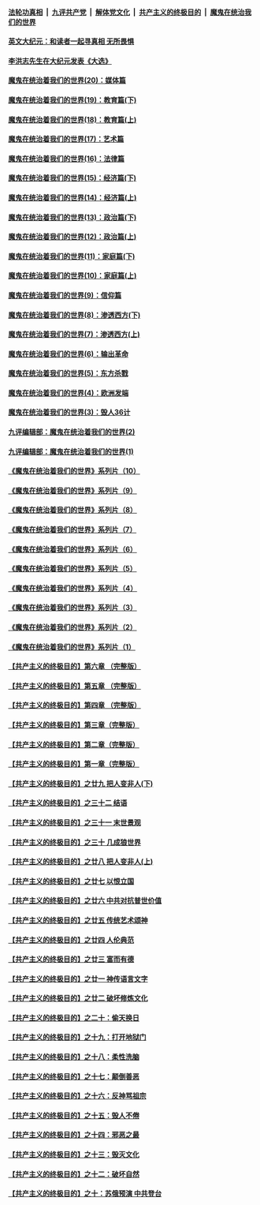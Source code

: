 

####  [法轮功真相](../../../../basic/blob/master/README.md?t=11141831) &nbsp;|&nbsp; [九评共产党](../../../../9ping.md/blob/master/README.md?t=11141831) &nbsp;|&nbsp; [解体党文化](../../../../jtdwh.md/blob/master/README.md?t=11141831)  &nbsp;|&nbsp; [共产主义的终极目的](../../../../gczydzjmd.md/blob/master/README.md?t=11141831) &nbsp;|&nbsp; [魔鬼在统治我们的世界](../../../../mgztzwmdsj.md/blob/master/README.md?t=11141831) 

#### [英文大纪元：和读者一起寻真相 无所畏惧](../pages/nsc422/n12542027.md?t=11141831) 

#### [李洪志先生在大纪元发表《大选》](../pages/nsc422/n12534746.md?t=11141831) 

#### [魔鬼在统治着我们的世界(20)：媒体篇](../pages/nsc422/n10586579.md?t=11141831) 

#### [魔鬼在统治着我们的世界(19)：教育篇(下)](../pages/nsc422/n10564808.md?t=11141831) 

#### [魔鬼在统治着我们的世界(18)：教育篇(上)](../pages/nsc422/n10526970.md?t=11141831) 

#### [魔鬼在统治着我们的世界(17)：艺术篇](../pages/nsc422/n10499093.md?t=11141831) 

#### [魔鬼在统治着我们的世界(16)：法律篇](../pages/nsc422/n10485969.md?t=11141831) 

#### [魔鬼在统治着我们的世界(15)：经济篇(下)](../pages/nsc422/n10469975.md?t=11141831) 

#### [魔鬼在统治着我们的世界(14)：经济篇(上)](../pages/nsc422/n10457370.md?t=11141831) 

#### [魔鬼在统治着我们的世界(13)：政治篇(下)](../pages/nsc422/n10448270.md?t=11141831) 

#### [魔鬼在统治着我们的世界(12)：政治篇(上)](../pages/nsc422/n10444576.md?t=11141831) 

#### [魔鬼在统治着我们的世界(11)：家庭篇(下)](../pages/nsc422/n10440961.md?t=11141831) 

#### [魔鬼在统治着我们的世界(10)：家庭篇(上)](../pages/nsc422/n10435448.md?t=11141831) 

#### [魔鬼在统治着我们的世界(9)：信仰篇](../pages/nsc422/n10432159.md?t=11141831) 

#### [魔鬼在统治着我们的世界(8)：渗透西方(下)](../pages/nsc422/n10429603.md?t=11141831) 

#### [魔鬼在统治着我们的世界(7)：渗透西方(上)](../pages/nsc422/n10426013.md?t=11141831) 

#### [魔鬼在统治着我们的世界(6)：输出革命](../pages/nsc422/n10421536.md?t=11141831) 

#### [魔鬼在统治着我们的世界(5)：东方杀戮](../pages/nsc422/n10417707.md?t=11141831) 

#### [魔鬼在统治着我们的世界(4)：欧洲发端](../pages/nsc422/n10414890.md?t=11141831) 

#### [魔鬼在统治着我们的世界(3)：毁人36计](../pages/nsc422/n10411583.md?t=11141831) 

#### [九评编辑部：魔鬼在统治着我们的世界(2)](../pages/nsc422/n10410036.md?t=11141831) 

#### [九评编辑部：魔鬼在统治着我们的世界(1)](../pages/nsc422/n10406825.md?t=11141831) 

#### [《魔鬼在统治着我们的世界》系列片（10）](../pages/nsc422/n12292670.md?t=11141831) 

#### [《魔鬼在统治着我们的世界》系列片（9）](../pages/nsc422/n12290859.md?t=11141831) 

#### [《魔鬼在统治着我们的世界》系列片（8）](../pages/nsc422/n12287445.md?t=11141831) 

#### [《魔鬼在统治着我们的世界》系列片（7）](../pages/nsc422/n12283425.md?t=11141831) 

#### [《魔鬼在统治着我们的世界》系列片（6）](../pages/nsc422/n12282314.md?t=11141831) 

#### [《魔鬼在统治着我们的世界》系列片（5）](../pages/nsc422/n12281419.md?t=11141831) 

#### [《魔鬼在统治着我们的世界》系列片（4）](../pages/nsc422/n12274024.md?t=11141831) 

#### [《魔鬼在统治着我们的世界》系列片（3）](../pages/nsc422/n12271322.md?t=11141831) 

#### [《魔鬼在统治着我们的世界》系列片（2）](../pages/nsc422/n12269049.md?t=11141831) 

#### [《魔鬼在统治着我们的世界》系列片（1）](../pages/nsc422/n12267575.md?t=11141831) 

#### [【共产主义的终极目的】第六章 （完整版）](../pages/nsc422/n11428913.md?t=11141831) 

#### [【共产主义的终极目的】第五章 （完整版）](../pages/nsc422/n11428912.md?t=11141831) 

#### [【共产主义的终极目的】第四章 （完整版）](../pages/nsc422/n11428907.md?t=11141831) 

#### [【共产主义的终极目的】第三章（完整版）](../pages/nsc422/n11428848.md?t=11141831) 

#### [【共产主义的终极目的】第二章（完整版）](../pages/nsc422/n11428831.md?t=11141831) 

#### [【共产主义的终极目的】第一章（完整版）](../pages/nsc422/n11417651.md?t=11141831) 

#### [【共产主义的终极目的】之廿九 把人变非人(下)](../pages/nsc422/n11344140.md?t=11141831) 

#### [【共产主义的终极目的】之三十二 结语](../pages/nsc422/n11360535.md?t=11141831) 

#### [【共产主义的终极目的】之三十一 末世景观](../pages/nsc422/n11351129.md?t=11141831) 

#### [【共产主义的终极目的】之三十 几成狼世界](../pages/nsc422/n11348280.md?t=11141831) 

#### [【共产主义的终极目的】之廿八 把人变非人(上)](../pages/nsc422/n11340492.md?t=11141831) 

#### [【共产主义的终极目的】之廿七 以恨立国](../pages/nsc422/n11336944.md?t=11141831) 

#### [【共产主义的终极目的】之廿六 中共对抗普世价值](../pages/nsc422/n11324785.md?t=11141831) 

#### [【共产主义的终极目的】之廿五 传统艺术颂神](../pages/nsc422/n11296396.md?t=11141831) 

#### [【共产主义的终极目的】之廿四 人伦典范](../pages/nsc422/n11296397.md?t=11141831) 

#### [【共产主义的终极目的】之廿三 富而有德](../pages/nsc422/n11283598.md?t=11141831) 

#### [【共产主义的终极目的】之廿一 神传语言文字](../pages/nsc422/n11263265.md?t=11141831) 

#### [【共产主义的终极目的】之廿二 破坏修炼文化](../pages/nsc422/n11245728.md?t=11141831) 

#### [【共产主义的终极目的】之二十：偷天换日](../pages/nsc422/n11238846.md?t=11141831) 

#### [【共产主义的终极目的】之十九：打开地狱门](../pages/nsc422/n11206376.md?t=11141831) 

#### [【共产主义的终极目的】之十八：柔性洗脑](../pages/nsc422/n11199994.md?t=11141831) 

#### [【共产主义的终极目的】之十七：颠倒善恶](../pages/nsc422/n11179782.md?t=11141831) 

#### [【共产主义的终极目的】之十六：反神骂祖宗](../pages/nsc422/n11166798.md?t=11141831) 

#### [【共产主义的终极目的】之十五：毁人不倦](../pages/nsc422/n11166792.md?t=11141831) 

#### [【共产主义的终极目的】之十四：邪恶之最](../pages/nsc422/n11150249.md?t=11141831) 

#### [【共产主义的终极目的】之十三：毁灭文化](../pages/nsc422/n11135227.md?t=11141831) 

#### [【共产主义的终极目的】之十二：破坏自然](../pages/nsc422/n11135214.md?t=11141831) 

#### [【共产主义的终极目的】之十：苏俄预演 中共登台](../pages/nsc422/n11118424.md?t=11141831) 

